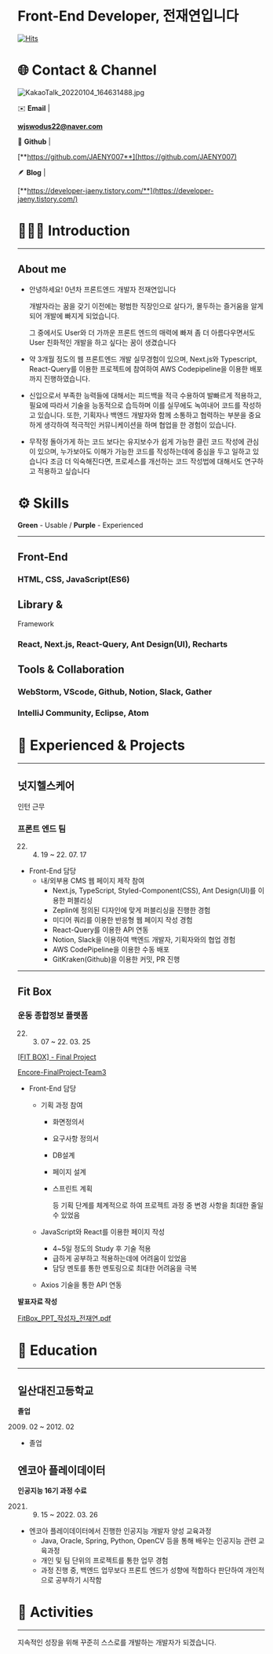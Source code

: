 # Front-End Developer, 전재연입니다

[![Hits](https://hits.seeyoufarm.com/api/count/incr/badge.svg?url=https%3A%2F%2Fgithub.com%2FJAENY007%2FJAENY007&count_bg=%23FF9595&title_bg=%23939BA5&icon=&icon_color=%23E7E7E7&title=hits&edge_flat=false)](https://hits.seeyoufarm.com)

# 🌐 **Contact & Channel**

![KakaoTalk_20220104_164631488.jpg](Front-End%20Developer,%20%E1%84%8C%E1%85%A5%E1%86%AB%E1%84%8C%E1%85%A2%E1%84%8B%E1%85%A7%E1%86%AB%E1%84%8B%E1%85%B5%E1%86%B8%E1%84%82%E1%85%B5%E1%84%83%E1%85%A1%20eda369b898854e3cbea1411edac32357/KakaoTalk_20220104_164631488.jpg)

✉️ **Email** | 

**wjswodus22@naver.com**

🚀 **Github** |

[**https://github.com/JAENY007**](https://github.com/JAENY007)

🪶 **Blog** |

[**https://developer-jaeny.tistory.com/**](https://developer-jaeny.tistory.com/)

# 🧑🏻‍🦰 **Introduction**

---

## About me

- 안녕하세요! 0년차 프론트엔드 개발자 전재연입니다
    
    개발자라는 꿈을 갖기 이전에는 평범한 직장인으로 살다가, 몰두하는 즐거움을 알게되어 개발에 빠지게 되었습니다.
    
    그 중에서도 User와 더 가까운 프론트 엔드의 매력에 빠져 좀 더 아름다우면서도 User 친화적인 개발을 하고 싶다는 꿈이 생겼습니다
    
- 약 3개월 정도의 웹 프론트엔드 개발 실무경험이 있으며, Next.js와 Typescript, React-Query를 이용한 프로젝트에 참여하여 AWS Codepipeline을 이용한 배포까지 진행하였습니다.
- 신입으로서 부족한 능력들에 대해서는 피드백을 적극 수용하여 발빠르게 적용하고, 필요에 따라서 기술을 능동적으로 습득하며 이를 실무에도 녹여내어 코드를 작성하고 있습니다. 또한, 기획자나 백엔드 개발자와 함께 소통하고 협력하는 부분을 중요하게 생각하여 적극적인 커뮤니케이션을 하며 협업을 한 경험이 있습니다.
- 무작정 돌아가게 하는 코드 보다는 유지보수가 쉽게 가능한 클린 코드 작성에 관심이 있으며, 누가보아도 이해가 가능한 코드를 작성하는데에 중심을 두고 일하고 있습니다
조금 더 익숙해진다면, 프로세스를 개선하는 코드 작성법에 대해서도 연구하고 적용하고 싶습니다

# ⚙️ **Skills**

**Green** - Usable / **Purple** - Experienced

---

## Front-End

### **HTML, CSS, JavaScript(ES6)**

## Library &
Framework

### **React, Next.js, React-Query, Ant Design(UI), Recharts**

## Tools & Collaboration

### **WebStorm, VScode, Github, Notion, Slack, Gather**

### IntelliJ Community, Eclipse, Atom

# 👥 Experienced & Projects

---

## 넛지헬스케어
인턴 근무

### 프론트 엔드 팀

22. 04. 19 ~ 22. 07. 17

- Front-End 담당
    - 내/외부용 CMS 웹 페이지 제작 참여
        - Next.js, TypeScript, Styled-Component(CSS), Ant Design(UI)를 이용한 퍼블리싱
        - Zeplin에 정의된 디자인에 맞게 퍼블리싱을 진행한 경험
        - 미디어 쿼리를 이용한 반응형 웹 페이지 작성 경험
        - React-Query를 이용한 API 연동
        - Notion, Slack을 이용하여 백엔드 개발자, 기획자와의 협업 경험
        - AWS CodePipeline을 이용한 수동 배포
        - GitKraken(Github)을 이용한 커밋, PR 진행

---

## **Fit Box**

### 운동 종합정보 플랫폼

22. 03. 07 ~ 22. 03. 25

[[FIT BOX] - Final Project](https://periodic-slice-dd0.notion.site/FIT-BOX-Final-Project-13e35063a9454e00b20fd8e616b483b1)

[Encore-FinalProject-Team3](https://github.com/Encore-FinalProject-Team3)

- Front-End 담당
    - 기획 과정 참여
        - 화면정의서
        - 요구사항 정의서
        - DB설계
        - 페이지 설계
        - 스프린트 계획
            
            등 기획 단계를 체계적으로 하여 프로젝트 과정 중 변경 사항을 최대한 줄일 수 있었음
            
    - JavaScript와 React를 이용한 페이지 작성
        - 4~5일 정도의 Study 후 기술 적용
        - 급하게 공부하고 적용하는데에 어려움이 있었음
        - 담당 멘토를 통한 멘토링으로 최대한 어려움을 극복
    - Axios 기술을 통한 API 연동

**발표자료 작성**

[FitBox_PPT_작성자_전재연.pdf](Front-End%20Developer,%20%E1%84%8C%E1%85%A5%E1%86%AB%E1%84%8C%E1%85%A2%E1%84%8B%E1%85%A7%E1%86%AB%E1%84%8B%E1%85%B5%E1%86%B8%E1%84%82%E1%85%B5%E1%84%83%E1%85%A1%20eda369b898854e3cbea1411edac32357/FitBox_PPT_%EC%9E%91%EC%84%B1%EC%9E%90_%EC%A0%84%EC%9E%AC%EC%97%B0.pdf)

# 📖 Education

---

## 일산대진고등학교

**졸업**

2009. 02 ~ 2012. 02

- 졸업

## 엔코아 플레이데이터

**인공지능 16기 과정 수료**

2021. 09. 15 ~ 2022. 03. 26

- 엔코아 플레이데이터에서 진행한 인공지능 개발자 양성 교육과정
    - Java, Oracle, Spring, Python, OpenCV 등을 통해 배우는 인공지능 관련 교육과정
    - 개인 및 팀 단위의 프로젝트를 통한 업무 경험
    - 과정 진행 중, 백엔드 업무보다 프론트 엔드가 성향에 적합하다 판단하여 개인적으로 공부하기 시작함

# 🎡 Activities

---

지속적인 성장을 위해 꾸준히 스스로를 개발하는 개발자가 되겠습니다.
